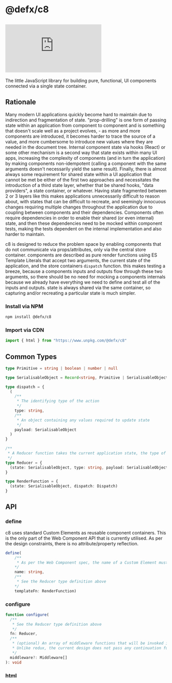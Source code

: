 # @defx/c8

## [![gzip size](https://img.badgesize.io/https://unpkg.com/@defx/c8/dist/c8.min.js?compression=gzip&label=gzip)]()

The little JavaScript library for building pure, functional, UI components connected via a single state container.

## Rationale

Many modern UI applications quickly become hard to maintain due to indirection and fragmentation of state. "prop-drilling" is one form of passing state within an application from component to component and is something that doesn't scale well as a project evolves, - as more and more components are introduced, it becomes harder to trace the source of a value, and more cumbersome to introduce new values where they are needed in the document tree. Internal component state via hooks (React) or some other mechanism is a second way that state exists within many UI apps, increasing the complexity of components (and in turn the application) by making components non-idempotent (calling a component with the same arguments doesn't necessarily yield the same result). Finally, there is almost always some requirement for shared state within a UI application that cannot be met be either of the first two approaches and necessitates the introduction of a third state layer, whether that be shared hooks, "data providers", a state container, or whatever. Having state fragmented between 2 or 3 layers like this makes applications unnecessarily difficult to reason about, with states that can be difficult to recreate, and seemingly innocuous changes requiring multiple changes throughout the application due to coupling between components and their dependencies. Components often require dependencies in order to enable their shared (or even internal) state, and then these dependencies need to be mocked within component tests, making the tests dependent on the internal implementation and also harder to maintain.

c8 is designed to reduce the problem space by enabling components that do not communicate via props/attributes, only via the central store container. components are described as pure render functions using ES Template Literals that accept two arguments, the current state of the application, and the store containers `dispatch` function. this makes testing a breeze, because a components inputs and outputs flow through these two arguments, so there should be no need for mocking a components internals because we already have everything we need to define and test all of the inputs and outputs. state is always shared via the same container, so capturing and/or recreating a particular state is much simpler.

### Install via NPM

```sh
npm install @defx/c8
```

### Import via CDN

```js
import { html } from "https://www.unpkg.com/@defx/c8"
```

## Common Types

```ts
type Primitive = string | boolean | number | null

type SerialisableObject = Record<string, Primitive | SerialisableObject>

type dispatch = {
  (
    /**
     * The identifying type of the action
     */
    type: string,
    /**
     * An object containing any values required to update state
     */
    payload: SerialisableObject
  )
}

/**
 * A Reducer function takes the current application state, the type of the dispatched action, and the action payload, and it returns the next state of the application.
 */
type Reducer = {
  (state: SerialisableObject, type: string, payload: SerialisableObject)
}

type RenderFunction = {
  (state: SerialisableObject, dispatch: Dispatch)
}
```

## API

### define

c8 uses standard Custom Elements as reusable component containers. This is the only part of the Web Component API that is currently utilised. As per the design constraints, there is no attribute/property reflection.

```ts
define(
    /**
     * As per the Web Component spec, the name of a Custom Element must be at least two words separated by a hyphen, so as to differentiate from native built-in elements
    */
    name: string,
    /**
     * See the Reducer type definition above
    */
    templateFn: RenderFunction)
```

### configure

```ts
function configure(
  /**
   * See the Reducer type definition above
   */
  fn: Reducer,
  /**
   * (optional) An array of middleware functions that will be invoked immediately after an action is dispatched and before it is passed to the reducer.
   * Unlike redux, the current design does not pass any continuation function (i.e., "next()"), the functions are all simply invoked with no way to delay or cancel the current action, however, by use of the provided getState and dispatch methods they may dispatch their own actions at a later time (e.g., after the completion of some asynchronous work)
   */
  middleware?: Middleware[]
): void
```

### html
